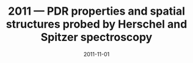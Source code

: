---
title: "2011 &mdash; PDR properties and spatial structures probed by Herschel and Spitzer spectroscopy"
collection: publications
refereed: 'no'
date: "2011-11-01"
venue: "EAS Publications Series"
paperurl: 
link: "https://ui.adsabs.harvard.edu/abs/2011EAS....52..293O"
citation: "Okada, Y.; Berné, O.; Pilleri, P.; Dedes, C.; Gonzalez, M.; Joblin, C.; Kramer, C.; Ossenkopf, V.; Mookerjea, B.; Röllig, M., EAS Publications Series, Volume 52, 2011, pp.293-294"
---